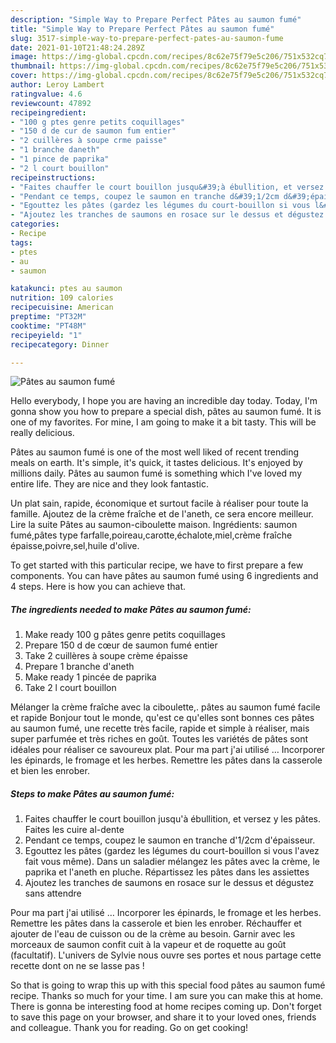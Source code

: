 ```yaml
---
description: "Simple Way to Prepare Perfect Pâtes au saumon fumé"
title: "Simple Way to Prepare Perfect Pâtes au saumon fumé"
slug: 3517-simple-way-to-prepare-perfect-pates-au-saumon-fume
date: 2021-01-10T21:48:24.289Z
image: https://img-global.cpcdn.com/recipes/8c62e75f79e5c206/751x532cq70/pates-au-saumon-fume-photo-principale-de-la-recette.jpg
thumbnail: https://img-global.cpcdn.com/recipes/8c62e75f79e5c206/751x532cq70/pates-au-saumon-fume-photo-principale-de-la-recette.jpg
cover: https://img-global.cpcdn.com/recipes/8c62e75f79e5c206/751x532cq70/pates-au-saumon-fume-photo-principale-de-la-recette.jpg
author: Leroy Lambert
ratingvalue: 4.6
reviewcount: 47892
recipeingredient:
- "100 g ptes genre petits coquillages"
- "150 d de cur de saumon fum entier"
- "2 cuillères à soupe crme paisse"
- "1 branche daneth"
- "1 pince de paprika"
- "2 l court bouillon"
recipeinstructions:
- "Faites chauffer le court bouillon jusqu&#39;à ébullition, et versez y les pâtes. Faites les cuire al-dente"
- "Pendant ce temps, coupez le saumon en tranche d&#39;1/2cm d&#39;épaisseur."
- "Egouttez les pâtes (gardez les légumes du court-bouillon si vous l&#39;avez fait vous même). Dans un saladier mélangez les pâtes avec la crème, le paprika et l&#39;aneth en pluche. Répartissez les pâtes dans les assiettes"
- "Ajoutez les tranches de saumons en rosace sur le dessus et dégustez sans attendre"
categories:
- Recipe
tags:
- ptes
- au
- saumon

katakunci: ptes au saumon 
nutrition: 109 calories
recipecuisine: American
preptime: "PT32M"
cooktime: "PT48M"
recipeyield: "1"
recipecategory: Dinner

---
```



![Pâtes au saumon fumé](https://img-global.cpcdn.com/recipes/8c62e75f79e5c206/751x532cq70/pates-au-saumon-fume-photo-principale-de-la-recette.jpg)

Hello everybody, I hope you are having an incredible day today. Today, I'm gonna show you how to prepare a special dish, pâtes au saumon fumé. It is one of my favorites. For mine, I am going to make it a bit tasty. This will be really delicious.

Pâtes au saumon fumé is one of the most well liked of recent trending meals on earth. It's simple, it's quick, it tastes delicious. It's enjoyed by millions daily. Pâtes au saumon fumé is something which I've loved my entire life. They are nice and they look fantastic.

Un plat sain, rapide, économique et surtout facile à réaliser pour toute la famille. Ajoutez de la crème fraîche et de l&#39;aneth, ce sera encore meilleur. Lire la suite Pâtes au saumon-ciboulette maison. Ingrédients: saumon fumé,pâtes type farfalle,poireau,carotte,échalote,miel,crème fraîche épaisse,poivre,sel,huile d&#39;olive.


To get started with this particular recipe, we have to first prepare a few components. You can have pâtes au saumon fumé using 6 ingredients and 4 steps. Here is how you can achieve that.

<!--inarticleads1-->

##### The ingredients needed to make Pâtes au saumon fumé:

1. Make ready 100 g pâtes genre petits coquillages
1. Prepare 150 d de cœur de saumon fumé entier
1. Take 2 cuillères à soupe crème épaisse
1. Prepare 1 branche d&#39;aneth
1. Make ready 1 pincée de paprika
1. Take 2 l court bouillon


Mélanger la crème fraîche avec la ciboulette,. pâtes au saumon fumé facile et rapide Bonjour tout le monde, qu&#39;est ce qu&#39;elles sont bonnes ces pâtes au saumon fumé, une recette très facile, rapide et simple à réaliser, mais super parfumée et très riches en goût. Toutes les variétés de pâtes sont idéales pour réaliser ce savoureux plat. Pour ma part j&#39;ai utilisé … Incorporer les épinards, le fromage et les herbes. Remettre les pâtes dans la casserole et bien les enrober. 

<!--inarticleads2-->

##### Steps to make Pâtes au saumon fumé:

1. Faites chauffer le court bouillon jusqu&#39;à ébullition, et versez y les pâtes. Faites les cuire al-dente
1. Pendant ce temps, coupez le saumon en tranche d&#39;1/2cm d&#39;épaisseur.
1. Egouttez les pâtes (gardez les légumes du court-bouillon si vous l&#39;avez fait vous même). Dans un saladier mélangez les pâtes avec la crème, le paprika et l&#39;aneth en pluche. Répartissez les pâtes dans les assiettes
1. Ajoutez les tranches de saumons en rosace sur le dessus et dégustez sans attendre


Pour ma part j&#39;ai utilisé … Incorporer les épinards, le fromage et les herbes. Remettre les pâtes dans la casserole et bien les enrober. Réchauffer et ajouter de l&#39;eau de cuisson ou de la crème au besoin. Garnir avec les morceaux de saumon confit cuit à la vapeur et de roquette au goût (facultatif). L&#39;univers de Sylvie nous ouvre ses portes et nous partage cette recette dont on ne se lasse pas ! 

So that is going to wrap this up with this special food pâtes au saumon fumé recipe. Thanks so much for your time. I am sure you can make this at home. There is gonna be interesting food at home recipes coming up. Don't forget to save this page on your browser, and share it to your loved ones, friends and colleague. Thank you for reading. Go on get cooking!
